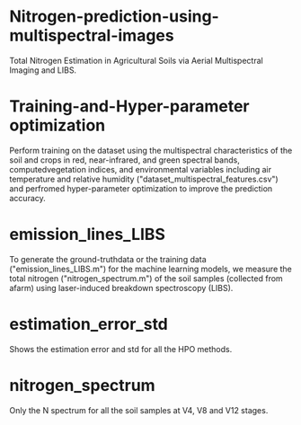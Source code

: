 # Nitrogen-prediction-using-multispectral-images
Total Nitrogen Estimation in Agricultural Soils via Aerial Multispectral Imaging and LIBS.
# Training-and-Hyper-parameter optimization
Perform training on the dataset using the multispectral characteristics of the soil and crops in red, near-infrared, and green spectral bands, computedvegetation indices, and environmental variables including air temperature and relative humidity ("dataset_multispectral_features.csv") and perfromed hyper-parameter optimization to improve the prediction accuracy.
# emission_lines_LIBS
To generate the ground-truthdata or the training data ("emission_lines_LIBS.m") for the machine learning models, we measure the total nitrogen ("nitrogen_spectrum.m") of the soil samples (collected from afarm) using laser-induced breakdown spectroscopy (LIBS).
# estimation_error_std
Shows the estimation error and std for all the HPO methods.
# nitrogen_spectrum
Only the N spectrum for all the soil samples at V4, V8 and V12 stages.
